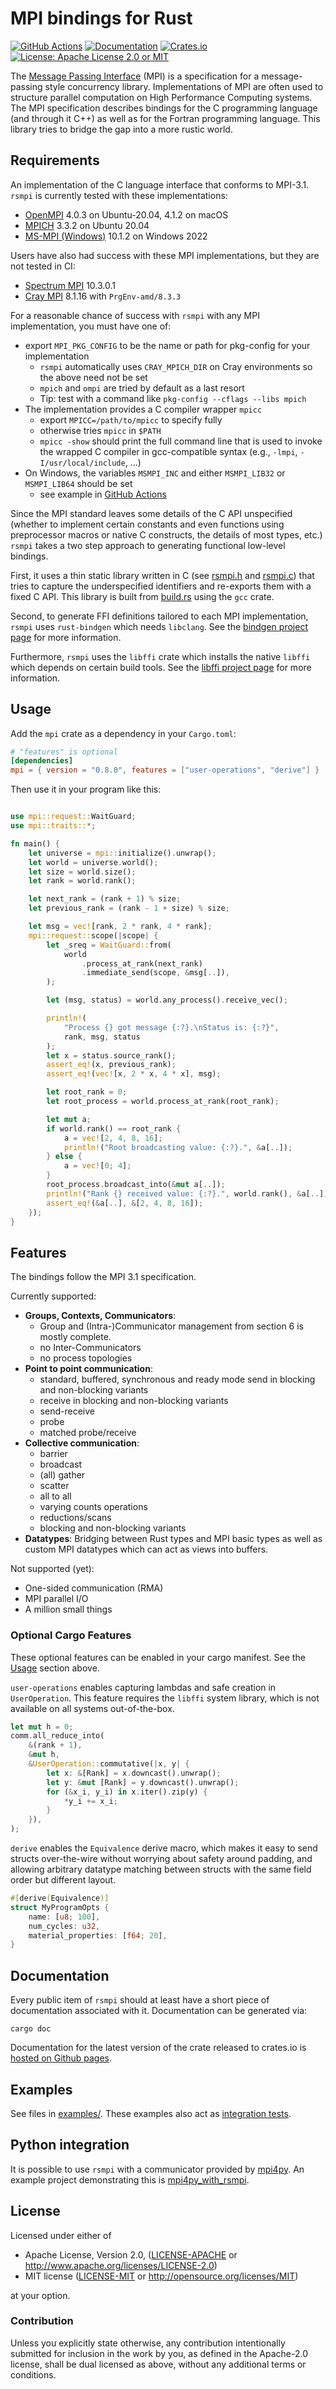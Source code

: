 # MPI bindings for Rust

[![GitHub Actions][actions-shield]][actions]
[![Documentation][doc-shield]][doc]
[![Crates.io][crate-shield]][crate] 
[![License: Apache License 2.0 or MIT][license-shield]][license] 

The [Message Passing Interface][MPI] (MPI) is a specification for a
message-passing style concurrency library. Implementations of MPI are often used to structure
parallel computation on High Performance Computing systems. The MPI specification describes
bindings for the C programming language (and through it C++) as well as for the Fortran
programming language. This library tries to bridge the gap into a more rustic world.

[actions-shield]: https://github.com/rsmpi/rsmpi/workflows/Test/badge.svg
[actions]: https://github.com/rsmpi/rsmpi/actions
[doc-shield]: https://docs.rs/mpi/badge.svg
[doc]: https://docs.rs/mpi
[crate-shield]: https://img.shields.io/crates/v/mpi.svg?style=flat-square
[crate]: https://crates.io/crates/mpi
[license-shield]: https://img.shields.io/badge/license-Apache_License_2.0_or_MIT-blue.svg?style=flat-square
[license]: https://github.com/rsmpi/rsmpi#license
[MPI]: http://www.mpi-forum.org

## Requirements

An implementation of the C language interface that conforms to MPI-3.1. `rsmpi` is currently tested with these implementations:
- [OpenMPI][OpenMPI] 4.0.3 on Ubuntu-20.04, 4.1.2 on macOS
- [MPICH][MPICH] 3.3.2 on Ubuntu 20.04
- [MS-MPI (Windows)][MS-MPI] 10.1.2 on Windows 2022

Users have also had success with these MPI implementations, but they are not tested in CI:
- [Spectrum MPI][Spectrum-MPI] 10.3.0.1
- [Cray MPI][Cray-MPI] 8.1.16 with `PrgEnv-amd/8.3.3`

For a reasonable chance of success with `rsmpi` with any MPI implementation, you must have one of:

- export `MPI_PKG_CONFIG` to be the name or path for pkg-config for your implementation
  - `rsmpi` automatically uses `CRAY_MPICH_DIR` on Cray environments so the above need not be set
  - `mpich` and `ompi` are tried by default as a last resort
  - Tip: test with a command like `pkg-config --cflags --libs mpich`
- The implementation provides a C compiler wrapper `mpicc`
  - export `MPICC=/path/to/mpicc` to specify fully
  - otherwise tries `mpicc` in `$PATH`
  - `mpicc -show` should print the full command line that is used to invoke the wrapped C compiler in gcc-compatible syntax (e.g., `-lmpi`, `-I/usr/local/include`, ...)
- On Windows, the variables `MSMPI_INC` and either `MSMPI_LIB32` or `MSMPI_LIB64` should be set
  - see example in [GitHub Actions](.github/workflows/test.yaml)

Since the MPI standard leaves some details of the C API unspecified (whether to implement certain constants and even functions using preprocessor macros or native C constructs, the details of most types, etc.) `rsmpi` takes a two step approach to generating functional low-level bindings.

First, it uses a thin static library written in C (see [rsmpi.h][rsmpih] and [rsmpi.c][rsmpic]) that tries to capture the underspecified identifiers and re-exports them with a fixed C API. This library is built from [build.rs][buildrs] using the `gcc` crate.

Second, to generate FFI definitions tailored to each MPI implementation, `rsmpi` uses `rust-bindgen` which needs `libclang`. See the [bindgen project page][bindgen] for more information.

Furthermore, `rsmpi` uses the `libffi` crate which installs the native `libffi` which depends on certain build tools. See the [libffi project page][libffi] for more information.

[OpenMPI]: https://www.open-mpi.org
[MPICH]: https://www.mpich.org
[MS-MPI]: https://docs.microsoft.com/en-us/message-passing-interface/microsoft-mpi
[Spectrum-MPI]: https://www.ibm.com/products/spectrum-mpi
[Cray-MPI]: https://docs.nersc.gov/development/programming-models/mpi/cray-mpich/
[rsmpih]: https://github.com/rsmpi/rsmpi/blob/main/mpi-sys/src/rsmpi.h
[rsmpic]: https://github.com/rsmpi/rsmpi/blob/main/mpi-sys/src/rsmpi.c
[buildrs]: https://github.com/rsmpi/rsmpi/blob/main/mpi-sys/build.rs
[bindgen]: https://github.com/servo/rust-bindgen
[libffi]: https://github.com/tov/libffi-rs

## Usage

Add the `mpi` crate as a dependency in your `Cargo.toml`:

```toml
# "features" is optional
[dependencies]
mpi = { version = "0.8.0", features = ["user-operations", "derive"] }
```

Then use it in your program like this:

```rust

use mpi::request::WaitGuard;
use mpi::traits::*;

fn main() {
    let universe = mpi::initialize().unwrap();
    let world = universe.world();
    let size = world.size();
    let rank = world.rank();

    let next_rank = (rank + 1) % size;
    let previous_rank = (rank - 1 + size) % size;

    let msg = vec![rank, 2 * rank, 4 * rank];
    mpi::request::scope(|scope| {
        let _sreq = WaitGuard::from(
            world
                .process_at_rank(next_rank)
                .immediate_send(scope, &msg[..]),
        );

        let (msg, status) = world.any_process().receive_vec();

        println!(
            "Process {} got message {:?}.\nStatus is: {:?}",
            rank, msg, status
        );
        let x = status.source_rank();
        assert_eq!(x, previous_rank);
        assert_eq!(vec![x, 2 * x, 4 * x], msg);

        let root_rank = 0;
        let root_process = world.process_at_rank(root_rank);

        let mut a;
        if world.rank() == root_rank {
            a = vec![2, 4, 8, 16];
            println!("Root broadcasting value: {:?}.", &a[..]);
        } else {
            a = vec![0; 4];
        }
        root_process.broadcast_into(&mut a[..]);
        println!("Rank {} received value: {:?}.", world.rank(), &a[..]);
        assert_eq!(&a[..], &[2, 4, 8, 16]);
    });
}
```

## Features

The bindings follow the MPI 3.1 specification.

Currently supported:

- **Groups, Contexts, Communicators**:
  - Group and (Intra-)Communicator management from section 6 is mostly complete.
  - no Inter-Communicators
  - no process topologies
- **Point to point communication**:
  - standard, buffered, synchronous and ready mode send in blocking and non-blocking variants
  - receive in blocking and non-blocking variants
  - send-receive
  - probe
  - matched probe/receive
- **Collective communication**:
  - barrier
  - broadcast
  - (all) gather
  - scatter
  - all to all
  - varying counts operations
  - reductions/scans
  - blocking and non-blocking variants
- **Datatypes**: Bridging between Rust types and MPI basic types as well as custom MPI datatypes which can act as views into buffers.

Not supported (yet):

- One-sided communication (RMA)
- MPI parallel I/O
- A million small things


### Optional Cargo Features

These optional features can be enabled in your cargo manifest. See the [Usage](#usage) section
above.

`user-operations` enables capturing lambdas and safe creation in `UserOperation`. This feature
requires the `libffi` system library, which is not available on all systems out-of-the-box.

```rust
let mut h = 0;
comm.all_reduce_into(
    &(rank + 1),
    &mut h,
    &UserOperation::commutative(|x, y| {
        let x: &[Rank] = x.downcast().unwrap();
        let y: &mut [Rank] = y.downcast().unwrap();
        for (&x_i, y_i) in x.iter().zip(y) {
            *y_i += x_i;
        }
    }),
);
```

`derive` enables the `Equivalence` derive macro, which makes it easy to send structs
over-the-wire without worrying about safety around padding, and allowing arbitrary datatype
matching between structs with the same field order but different layout.

```rust
#[derive(Equivalence)]
struct MyProgramOpts {
    name: [u8; 100],
    num_cycles: u32,
    material_properties: [f64; 20],
}
```

## Documentation

Every public item of `rsmpi` should at least have a short piece of documentation associated with it. Documentation can be generated via:

```
cargo doc
```

Documentation for the latest version of the crate released to crates.io is [hosted on Github pages][doc].

## Examples

See files in [examples/][examples]. These examples also act as [integration tests][actions].

[examples]: https://github.com/rsmpi/rsmpi/tree/master/examples

## Python integration

It is possible to use `rsmpi` with a communicator provided by [mpi4py](https://mpi4py.readthedocs.io/en/stable/). An example project demonstrating this is [mpi4py_with_rsmpi](https://github.com/betckegroup/mpi4py_with_rsmpi).

## License

Licensed under either of

 * Apache License, Version 2.0, ([LICENSE-APACHE](LICENSE-APACHE) or http://www.apache.org/licenses/LICENSE-2.0)
 * MIT license ([LICENSE-MIT](LICENSE-MIT) or http://opensource.org/licenses/MIT)

at your option.

### Contribution

Unless you explicitly state otherwise, any contribution intentionally
submitted for inclusion in the work by you, as defined in the Apache-2.0
license, shall be dual licensed as above, without any additional terms or
conditions.
